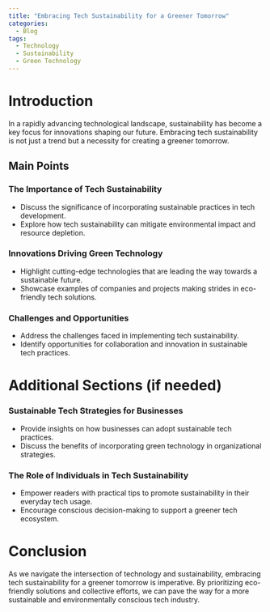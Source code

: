 ```yaml
---
title: "Embracing Tech Sustainability for a Greener Tomorrow"
categories:
  - Blog
tags:
  - Technology
  - Sustainability
  - Green Technology
---
```


# Introduction
In a rapidly advancing technological landscape, sustainability has become a key focus for innovations shaping our future. Embracing tech sustainability is not just a trend but a necessity for creating a greener tomorrow.

## Main Points
### The Importance of Tech Sustainability
- Discuss the significance of incorporating sustainable practices in tech development.
- Explore how tech sustainability can mitigate environmental impact and resource depletion.

### Innovations Driving Green Technology
- Highlight cutting-edge technologies that are leading the way towards a sustainable future.
- Showcase examples of companies and projects making strides in eco-friendly tech solutions.

### Challenges and Opportunities
- Address the challenges faced in implementing tech sustainability.
- Identify opportunities for collaboration and innovation in sustainable tech practices.

# Additional Sections (if needed)
### Sustainable Tech Strategies for Businesses
- Provide insights on how businesses can adopt sustainable tech practices.
- Discuss the benefits of incorporating green technology in organizational strategies.

### The Role of Individuals in Tech Sustainability
- Empower readers with practical tips to promote sustainability in their everyday tech usage.
- Encourage conscious decision-making to support a greener tech ecosystem.

# Conclusion
As we navigate the intersection of technology and sustainability, embracing tech sustainability for a greener tomorrow is imperative. By prioritizing eco-friendly solutions and collective efforts, we can pave the way for a more sustainable and environmentally conscious tech industry.